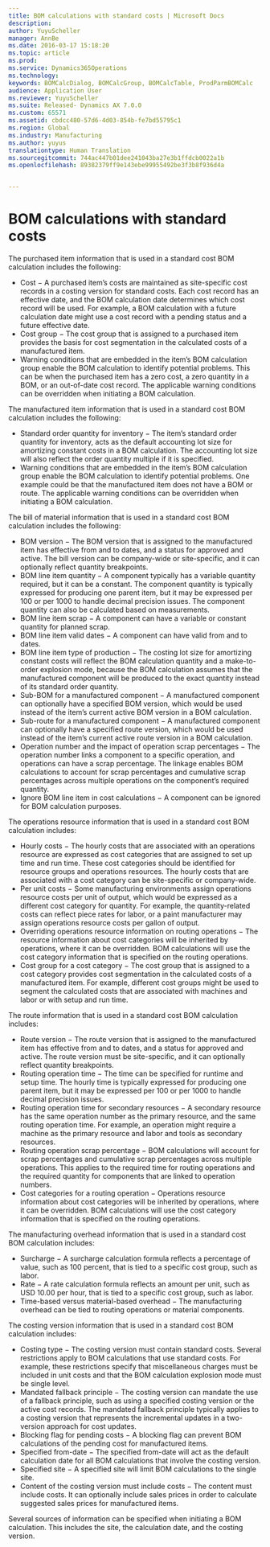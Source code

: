 ```yaml
---
title: BOM calculations with standard costs | Microsoft Docs
description: 
author: YuyuScheller
manager: AnnBe
ms.date: 2016-03-17 15:18:20
ms.topic: article
ms.prod: 
ms.service: Dynamics365Operations
ms.technology: 
keywords: BOMCalcDialog, BOMCalcGroup, BOMCalcTable, ProdParmBOMCalc
audience: Application User
ms.reviewer: YuyuScheller
ms.suite: Released- Dynamics AX 7.0.0
ms.custom: 65571
ms.assetid: cbdcc480-57d6-4d03-854b-fe7bd55795c1
ms.region: Global
ms.industry: Manufacturing
ms.author: yuyus
translationtype: Human Translation
ms.sourcegitcommit: 744ac447b01dee241043ba27e3b1ffdcb0022a1b
ms.openlocfilehash: 89382379ff9e143ebe99955492be3f3b8f936d4a


---
```


# <a name="bom-calculations-with-standard-costs"></a>BOM calculations with standard costs



The purchased item information that is used in a standard cost BOM calculation includes the following:
-   Cost − A purchased item’s costs are maintained as site-specific cost records in a costing version for standard costs. Each cost record has an effective date, and the BOM calculation date determines which cost record will be used. For example, a BOM calculation with a future calculation date might use a cost record with a pending status and a future effective date.
-   Cost group − The cost group that is assigned to a purchased item provides the basis for cost segmentation in the calculated costs of a manufactured item.
-   Warning conditions that are embedded in the item’s BOM calculation group enable the BOM calculation to identify potential problems. This can be when the purchased item has a zero cost, a zero quantity in a BOM, or an out-of-date cost record. The applicable warning conditions can be overridden when initiating a BOM calculation.

The manufactured item information that is used in a standard cost BOM calculation includes the following:
-   Standard order quantity for inventory − The item’s standard order quantity for inventory, acts as the default accounting lot size for amortizing constant costs in a BOM calculation. The accounting lot size will also reflect the order quantity multiple if it is specified.
-   Warning conditions that are embedded in the item’s BOM calculation group enable the BOM calculation to identify potential problems. One example could be that the manufactured item does not have a BOM or route. The applicable warning conditions can be overridden when initiating a BOM calculation.

The bill of material information that is used in a standard cost BOM calculation includes the following:
-   BOM version − The BOM version that is assigned to the manufactured item has effective from and to dates, and a status for approved and active. The bill version can be company-wide or site-specific, and it can optionally reflect quantity breakpoints.
-   BOM line item quantity − A component typically has a variable quantity required, but it can be a constant. The component quantity is typically expressed for producing one parent item, but it may be expressed per 100 or per 1000 to handle decimal precision issues. The component quantity can also be calculated based on measurements.
-   BOM line item scrap − A component can have a variable or constant quantity for planned scrap.
-   BOM line item valid dates − A component can have valid from and to dates.
-   BOM line item type of production − The costing lot size for amortizing constant costs will reflect the BOM calculation quantity and a make-to-order explosion mode, because the BOM calculation assumes that the manufactured component will be produced to the exact quantity instead of its standard order quantity.
-   Sub-BOM for a manufactured component − A manufactured component can optionally have a specified BOM version, which would be used instead of the item’s current active BOM version in a BOM calculation.
-   Sub-route for a manufactured component − A manufactured component can optionally have a specified route version, which would be used instead of the item’s current active route version in a BOM calculation.
-   Operation number and the impact of operation scrap percentages − The operation number links a component to a specific operation, and operations can have a scrap percentage. The linkage enables BOM calculations to account for scrap percentages and cumulative scrap percentages across multiple operations on the component’s required quantity.
-   Ignore BOM line item in cost calculations − A component can be ignored for BOM calculation purposes.

The operations resource information that is used in a standard cost BOM calculation includes:
-   Hourly costs − The hourly costs that are associated with an operations resource are expressed as cost categories that are assigned to set up time and run time. These cost categories should be identified for resource groups and operations resources. The hourly costs that are associated with a cost category can be site-specific or company-wide.
-   Per unit costs − Some manufacturing environments assign operations resource costs per unit of output, which would be expressed as a different cost category for quantity. For example, the quantity-related costs can reflect piece rates for labor, or a paint manufacturer may assign operations resource costs per gallon of output.
-   Overriding operations resource information on routing operations − The resource information about cost categories will be inherited by operations, where it can be overridden. BOM calculations will use the cost category information that is specified on the routing operations.
-   Cost group for a cost category − The cost group that is assigned to a cost category provides cost segmentation in the calculated costs of a manufactured item. For example, different cost groups might be used to segment the calculated costs that are associated with machines and labor or with setup and run time.

The route information that is used in a standard cost BOM calculation includes:
-   Route version − The route version that is assigned to the manufactured item has effective from and to dates, and a status for approved and active. The route version must be site-specific, and it can optionally reflect quantity breakpoints.
-   Routing operation time − The time can be specified for runtime and setup time. The hourly time is typically expressed for producing one parent item, but it may be expressed per 100 or per 1000 to handle decimal precision issues.
-   Routing operation time for secondary resources − A secondary resource has the same operation number as the primary resource, and the same routing operation time. For example, an operation might require a machine as the primary resource and labor and tools as secondary resources.
-   Routing operation scrap percentage − BOM calculations will account for scrap percentages and cumulative scrap percentages across multiple operations. This applies to the required time for routing operations and the required quantity for components that are linked to operation numbers.
-   Cost categories for a routing operation − Operations resource information about cost categories will be inherited by operations, where it can be overridden. BOM calculations will use the cost category information that is specified on the routing operations.

The manufacturing overhead information that is used in a standard cost BOM calculation includes:
-   Surcharge − A surcharge calculation formula reflects a percentage of value, such as 100 percent, that is tied to a specific cost group, such as labor.
-   Rate − A rate calculation formula reflects an amount per unit, such as USD 10.00 per hour, that is tied to a specific cost group, such as labor.
-   Time-based versus material-based overhead − The manufacturing overhead can be tied to routing operations or material components.

The costing version information that is used in a standard cost BOM calculation includes:
-   Costing type − The costing version must contain standard costs. Several restrictions apply to BOM calculations that use standard costs. For example, these restrictions specify that miscellaneous charges must be included in unit costs and that the BOM calculation explosion mode must be single level.
-   Mandated fallback principle − The costing version can mandate the use of a fallback principle, such as using a specified costing version or the active cost records. The mandated fallback principle typically applies to a costing version that represents the incremental updates in a two-version approach for cost updates.
-   Blocking flag for pending costs − A blocking flag can prevent BOM calculations of the pending cost for manufactured items.
-   Specified from-date − The specified from-date will act as the default calculation date for all BOM calculations that involve the costing version.
-   Specified site − A specified site will limit BOM calculations to the single site.
-   Content of the costing version must include costs − The content must include costs. It can optionally include sales prices in order to calculate suggested sales prices for manufactured items.

Several sources of information can be specified when initiating a BOM calculation. This includes the site, the calculation date, and the costing version.






<!--HONumber=Feb17_HO3-->


